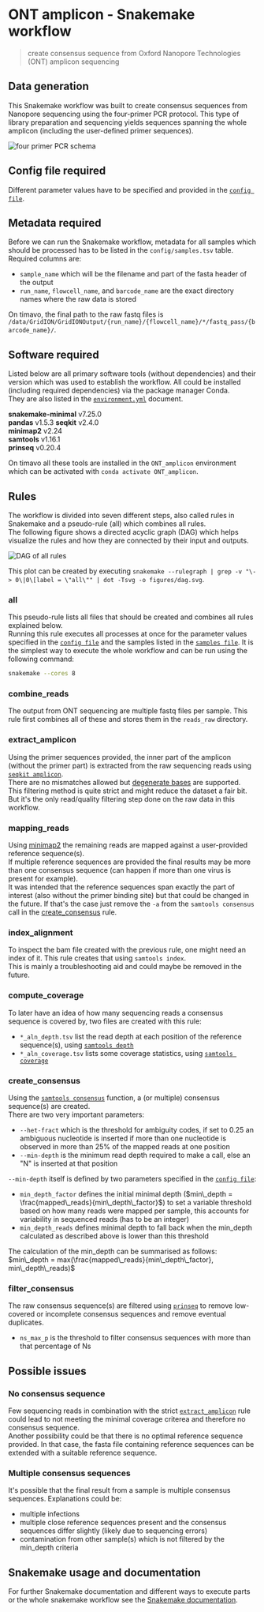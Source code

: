 # ONT amplicon - Snakemake workflow

> create consensus sequence from Oxford Nanopore Technologies (ONT) amplicon sequencing

## Data generation

This Snakemake workflow was built to create consensus sequences from Nanopore sequencing using the four-primer PCR protocol. This type of library preparation and sequencing yields sequences spanning the whole amplicon (including the user-defined primer sequences).

![four primer PCR schema](figures/Four-primer-PCR.png)

## Config file required

Different parameter values have to be specified and provided in the [`config file`](config.yml).

## Metadata required

Before we can run the Snakemake workflow, metadata for all samples which should be processed has to be listed in the `config/samples.tsv` table.  
Required columns are:  

- `sample_name` which will be the filename and part of the fasta header of the output  
- `run_name`, `flowcell_name`, and `barcode_name` are the exact directory names where the raw data is stored  

On timavo, the final path to the raw fastq files is `/data/GridION/GridIONOutput/{run_name}/{flowcell_name}/*/fastq_pass/{barcode_name}/`.

## Software required

Listed below are all primary software tools (without dependencies) and their version which was used to establish the workflow. All could be installed (including required dependencies) via the package manager Conda.  
They are also listed in the [`environment.yml`](environment.yml) document.  

**snakemake-minimal** v7.25.0  
**pandas** v1.5.3
**seqkit** v2.4.0  
**minimap2** v2.24  
**samtools** v1.16.1  
**prinseq** v0.20.4  

On timavo all these tools are installed in the `ONT_amplicon` environment which can be activated with `conda activate ONT_amplicon`.

## Rules

The workflow is divided into seven different steps, also called rules in Snakemake and a pseudo-rule (all) which combines all rules.  
The following figure shows a directed acyclic graph (DAG) which helps visualize the rules and how they are connected by their input and outputs.  

![DAG of all rules](figures/dag.svg)

This plot can be created by executing `snakemake --rulegraph | grep -v "\-> 0\|0\[label = \"all\"" | dot -Tsvg -o figures/dag.svg`.

### all

This pseudo-rule lists all files that should be created and combines all rules explained below.  
Running this rule executes all processes at once for the parameter values specified in the [`config file`](config/config.yml) and the samples listed in the [`samples file`](config/samples.tsv). It is the simplest way to execute the whole workflow and can be run using the following command:  

```bash
snakemake --cores 8
```

### combine_reads

The output from ONT sequencing are multiple fastq files per sample. This rule first combines all of these and stores them in the `reads_raw` directory.

### extract_amplicon

Using the primer sequences provided, the inner part of the amplicon (without the primer part) is extracted from the raw sequencing reads using [`seqkit amplicon`](https://bioinf.shenwei.me/seqkit/usage/#amplicon).  
There are no mismatches allowed but [degenerate bases](https://www.bioinformatics.org/sms/iupac.html) are supported.  
This filtering method is quite strict and might reduce the dataset a fair bit. But it's the only read/quality filtering step done on the raw data in this workflow.

### mapping_reads

Using [minimap2](https://github.com/lh3/minimap2) the remaining reads are mapped against a user-provided reference sequence(s).  
If multiple reference sequences are provided the final results may be more than one consensus sequence (can happen if more than one virus is present for example).  
It was intended that the reference sequences span exactly the part of interest (also without the primer binding site) but that could be changed in the future. If that's the case just remove the `-a` from the `samtools consensus` call in the [create_consensus](https://github.com/medvir/ONT_amplicon/blob/80569f2c3d35f05b189fbe0ec8a88a3ed03bf1d6/Snakefile#L76) rule.

### index_alignment

To inspect the bam file created with the previous rule, one might need an index of it. This rule creates that using `samtools index`.  
This is mainly a troubleshooting aid and could maybe be removed in the future.

### compute_coverage

To later have an idea of how many sequencing reads a consensus sequence is covered by, two files are created with this rule:  

- `*_aln_depth.tsv` list the read depth at each position of the reference sequence(s), using [`samtools depth`](http://www.htslib.org/doc/samtools-depth.html)  
- `*_aln_coverage.tsv` lists some coverage statistics, using [`samtools coverage`](http://www.htslib.org/doc/samtools-coverage.html)  

### create_consensus

Using the [`samtools consensus`](http://www.htslib.org/doc/samtools-consensus.html) function, a (or multiple) consensus sequence(s) are created.  
There are two very important parameters:  

- `--het-fract` which is the threshold for ambiguity codes, if set to 0.25 an ambiguous nucleotide is inserted if more than one nucleotide is observed in more than 25% of the mapped reads at one position  
- `--min-depth` is the minimum read depth required to make a call, else an "N" is inserted at that position  

`--min-depth` itself is defined by two parameters specified in the [`config file`](config.yml):  

- `min_depth_factor` defines the initial minimal depth ($min\_depth = \frac{mapped\_reads}{min\_depth\_factor}$) to set a variable threshold based on how many reads were mapped per sample, this accounts for variability in sequenced reads (has to be an integer)  
- `min_depth_reads` defines minimal depth to fall back when the min_depth calculated as described above is lower than this threshold  

The calculation of the min_depth can be summarised as follows:  
$min\_depth = max(\frac{mapped\_reads}{min\_depth\_factor}, min\_depth\_reads)$

### filter_consensus

The raw consensus sequence(s) are filtered using [`prinseq`](https://prinseq.sourceforge.net/manual.html) to remove low-covered or incomplete consensus sequences and remove eventual duplicates.  

- `ns_max_p` is the threshold to filter consensus sequences with more than that percentage of Ns

## Possible issues

### No consensus sequence

Few sequencing reads in combination with the strict [`extract_amplicon`](#extract_amplicon) rule could lead to not meeting the minimal coverage criterea and therefore no consensus sequence.  
Another possibility could be that there is no optimal reference sequence provided. In that case, the fasta file containing reference sequences can be extended with a suitable reference sequence.

### Multiple consensus sequences

It's possible that the final result from a sample is multiple consensus sequences. Explanations could be:  

- multiple infections  
- multiple close reference sequences present and the consensus sequences differ slightly (likely due to sequencing errors)  
- contamination from other sample(s) which is not filtered by the min_depth criteria  

## Snakemake usage and documentation

For further Snakemake documentation and different ways to execute parts or the whole snakemake workflow see the [Snakemake documentation](https://snakemake.readthedocs.io/en/stable/).  